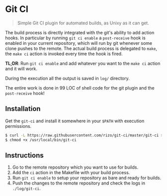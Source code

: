# Git CI

> Simple Git CI plugin for automated builds, as Unixy as it can get.

The build process is directly integrated with the git's ability to add action hooks. In particular by running `git ci enable` a `post-receive` hook is enabled in your current repository, which will run by git whenever some clone pushes to the remote. The actual build process is delegated to `make`, the `make ci` action is invoked every time the hook is fired.

**TL;DR**: Run `git ci enable` and add whatever you want to the `make ci` action and it will work.

During the execution all the output is saved in `log/` directory.

The entire work is done in 99 LOC of shell code for the git plugin and the `post-receive` hook!

## Installation

Get the `git-ci` and install it somewhere in your `$PATH` with execution permissions.

```bash
$ curl -L https://raw.githubusercontent.com/rizo/git-ci/master/git-ci > /usr/local/bin/git-ci
$ chmod +x /usr/local/bin/git-ci
```

## Instructions

1. Go to the remote repository which you want to use for builds.
2. Add the `ci` action in the Makefile with your build process.
2. Run `git ci enable` to setup your repository as bare and ready for builds.
5. Push the changes to the remote repository and check the logs in `./log/git-ci`.

